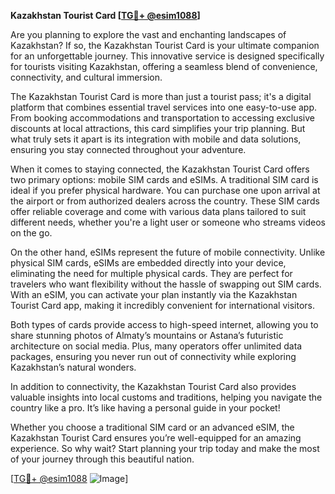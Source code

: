 **Kazakhstan Tourist Card [[TG💪+ @esim1088](https://t.me/s/esim1088)]**

Are you planning to explore the vast and enchanting landscapes of Kazakhstan? If so, the Kazakhstan Tourist Card is your ultimate companion for an unforgettable journey. This innovative service is designed specifically for tourists visiting Kazakhstan, offering a seamless blend of convenience, connectivity, and cultural immersion.

The Kazakhstan Tourist Card is more than just a tourist pass; it's a digital platform that combines essential travel services into one easy-to-use app. From booking accommodations and transportation to accessing exclusive discounts at local attractions, this card simplifies your trip planning. But what truly sets it apart is its integration with mobile and data solutions, ensuring you stay connected throughout your adventure.

When it comes to staying connected, the Kazakhstan Tourist Card offers two primary options: mobile SIM cards and eSIMs. A traditional SIM card is ideal if you prefer physical hardware. You can purchase one upon arrival at the airport or from authorized dealers across the country. These SIM cards offer reliable coverage and come with various data plans tailored to suit different needs, whether you're a light user or someone who streams videos on the go.

On the other hand, eSIMs represent the future of mobile connectivity. Unlike physical SIM cards, eSIMs are embedded directly into your device, eliminating the need for multiple physical cards. They are perfect for travelers who want flexibility without the hassle of swapping out SIM cards. With an eSIM, you can activate your plan instantly via the Kazakhstan Tourist Card app, making it incredibly convenient for international visitors.

Both types of cards provide access to high-speed internet, allowing you to share stunning photos of Almaty’s mountains or Astana’s futuristic architecture on social media. Plus, many operators offer unlimited data packages, ensuring you never run out of connectivity while exploring Kazakhstan’s natural wonders.

In addition to connectivity, the Kazakhstan Tourist Card also provides valuable insights into local customs and traditions, helping you navigate the country like a pro. It’s like having a personal guide in your pocket!

Whether you choose a traditional SIM card or an advanced eSIM, the Kazakhstan Tourist Card ensures you’re well-equipped for an amazing experience. So why wait? Start planning your trip today and make the most of your journey through this beautiful nation.

[[TG💪+ @esim1088](https://t.me/s/esim1088) ![Image](https://i.postimg.cc/Y0z9fWf4/image.png)]